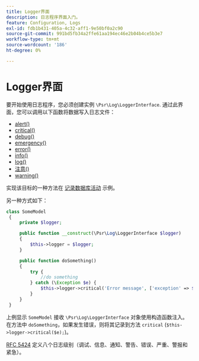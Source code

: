 ```yaml
---
title: Logger界面
description: 日志程序界面入门。
feature: Configuration, Logs
exl-id: fdb1b431-405a-4c32-aff1-9e50bf0a2c90
source-git-commit: 991bd5fb34a2ffe61aa194ec46e2b04b4ce5b3e7
workflow-type: tm+mt
source-wordcount: '186'
ht-degree: 0%

---
```


# Logger界面

要开始使用日志程序，您必须创建实例 `\Psr\Log\LoggerInterface`. 通过此界面，您可以调用以下函数将数据写入日志文件：

- [alert()](https://github.com/php-fig/log/blob/master/src/LoggerInterface.php#L43)
- [critical()](https://github.com/php-fig/log/blob/master/src/LoggerInterface.php#L55)
- [debug()](https://github.com/php-fig/log/blob/master/src/LoggerInterface.php#L111)
- [emergency()](https://github.com/php-fig/log/blob/master/src/LoggerInterface.php#L30)
- [error()](https://github.com/php-fig/log/blob/master/src/LoggerInterface.php#L66)
- [info()](https://github.com/php-fig/log/blob/master/src/LoggerInterface.php#L101)
- [log()](https://github.com/php-fig/log/blob/master/src/LoggerInterface.php#L122)
- [注意()](https://github.com/php-fig/log/blob/master/src/LoggerInterface.php#L89)
- [warning()](https://github.com/php-fig/log/blob/master/src/LoggerInterface.php#L79)

实现该目标的一种方法在 [记录数据库活动](../logs/database-activity.md) 示例。

另一种方式如下：

```php
class SomeModel
 {
     private $logger;

     public function __construct(\Psr\Log\LoggerInterface $logger)
     {
         $this->logger = $logger;
     }

     public function doSomething()
     {
         try {
             //do something
         } catch (\Exception $e) {
             $this->logger->critical('Error message', ['exception' => $e]);
         }
     }
 }
```

上例显示 `SomeModel` 接收 `\Psr\Log\LoggerInterface` 对象使用构造函数注入。 在方法中 `doSomething`，如果发生错误，则将其记录到方法 `critical` (`$this->logger->critical($e);`)。

[RFC 5424](https://datatracker.ietf.org/doc/html/rfc5424) 定义八个日志级别（调试、信息、通知、警告、错误、严重、警报和紧急）。
